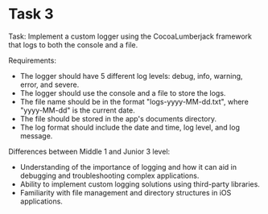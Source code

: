 # Task 3

Task: Implement a custom logger using the CocoaLumberjack framework that logs to
both the console and a file.

Requirements:

-   The logger should have 5 different log levels: debug, info, warning, error,
    and severe.
-   The logger should use the console and a file to store the logs.
-   The file name should be in the format "logs-yyyy-MM-dd.txt", where
    "yyyy-MM-dd" is the current date.
-   The file should be stored in the app's documents directory.
-   The log format should include the date and time, log level, and log message.

Differences between Middle 1 and Junior 3 level:

-   Understanding of the importance of logging and how it can aid in debugging
    and troubleshooting complex applications.
-   Ability to implement custom logging solutions using third-party libraries.
-   Familiarity with file management and directory structures in iOS
    applications.
